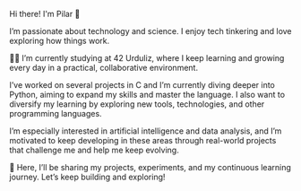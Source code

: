 Hi there! I'm Pilar 👋


I’m passionate about technology and science. I enjoy tech tinkering and love exploring how things work.

👩‍💻 I’m currently studying at 42 Urduliz, where I keep learning and growing every day in a practical, collaborative environment.

I’ve worked on several projects in C and I’m currently diving deeper into Python, aiming to expand my skills and master the language. I also want to diversify my learning by exploring new tools, technologies, and other programming languages.

I’m especially interested in artificial intelligence and data analysis, and I’m motivated to keep developing in these areas through real-world projects that challenge me and help me keep evolving.

🚀 Here, I’ll be sharing my projects, experiments, and my continuous learning journey. Let’s keep building and exploring!
